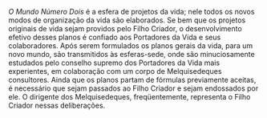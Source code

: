 ﻿<em>O Mundo Número Dois</em> é a esfera de projetos da vida; nele todos os novos modos de organização da vida são elaborados. Se bem que os projetos originais de vida sejam providos pelo Filho Criador, o desenvolvimento efetivo desses planos é confiado aos Portadores da Vida e seus colaboradores. Após serem formulados os planos gerais da vida, para um novo mundo, são transmitidos às esferas-sede, onde são minuciosamente estudados pelo conselho supremo dos Portadores da Vida mais experientes, em colaboração com um corpo de Melquisedeques consultores. Ainda que os planos partam de fórmulas previamente aceitas, é necessário que sejam passados ao Filho Criador e sejam endossados por ele. O dirigente dos Melquisedeques, freqüentemente, representa o Filho Criador nessas deliberações.